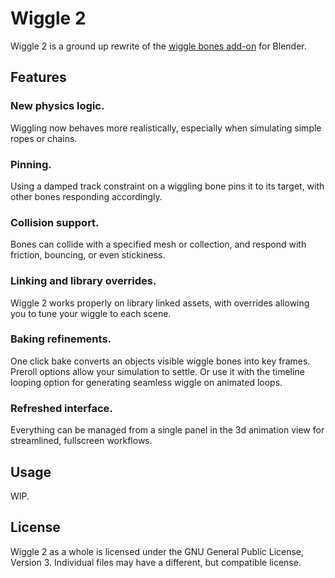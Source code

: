 <!--
Keep this document short & concise,
linking to external resources instead of including content in-line.
See 'release/text/readme.html' for the end user read-me.
-->

# Wiggle 2

Wiggle 2 is a ground up rewrite of the [wiggle bones add-on](https://github.com/shteeve3d/blender-wiggle) for Blender.

## Features

### New physics logic.
Wiggling now behaves more realistically, especially when simulating simple ropes or chains.

### Pinning.
Using a damped track constraint on a wiggling bone pins it to its target, with other bones responding accordingly. 

### Collision support.
Bones can collide with a specified mesh or collection, and respond with friction, bouncing, or even stickiness.

### Linking and library overrides.
Wiggle 2 works properly on library linked assets, with overrides allowing you to tune your wiggle to each scene.

### Baking refinements.
One click bake converts an objects visible wiggle bones into key frames. Preroll options allow your simulation to settle. Or use it with the timeline looping option for generating seamless wiggle on animated loops. 

### Refreshed interface.
Everything can be managed from a single panel in the 3d animation view for streamlined, fullscreen workflows.

## Usage
WIP.

License
-------

Wiggle 2 as a whole is licensed under the GNU General Public License, Version 3.
Individual files may have a different, but compatible license.
